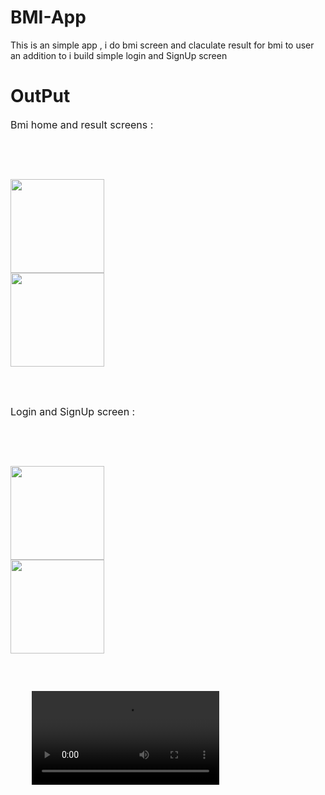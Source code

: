 # BMI-App
This is an simple app , i do bmi screen and claculate result for bmi to user an addition to i build simple login and SignUp screen 

# OutPut
<p style="font-size:16px">Bmi home and result screens :</p><br>

<div>
  <Pre>


<img src="https://github.com/Mohammed-yunis/BMI-App/assets/91242086/d1cc6c7e-b53f-4e8e-a5c4-e037c0a7a555" style="width:150px">      <img src="https://github.com/Mohammed-yunis/BMI-App/assets/91242086/5f64d5a5-3b39-447b-b036-f9d2e11f46a2" style="width:150px">

  </Pre>
</div>

<p style="font-size:16px">Login and SignUp screen :</p><br>

<div>
  <Pre>
   
<img src="https://github.com/Mohammed-yunis/BMI-App/assets/91242086/448f6932-137b-4618-a4a5-cb69f9d10827" style="width:150px">      <img src="https://github.com/Mohammed-yunis/BMI-App/assets/91242086/925d0642-3ceb-414c-a9f5-e1882a09962d" style="width:150px">

  </Pre>
</div>

<div>
  <pre>
    <video src="https://github.com/Mohammed-yunis/BMI-App/assets/91242086/4e31b43f-8a00-45a5-9f24-b9de7c53dda6" style="width:300px"> </video>
  </pre>
</div>



  
  







